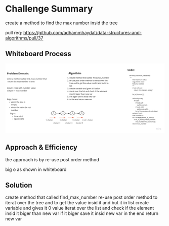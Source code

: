 # Challenge Summary
<!-- Description of the challenge -->
create a method to find the max number insid the tree

pull req: https://github.com/adhammhaydat/data-structures-and-algorithms/pull/37


## Whiteboard Process
<!-- Embedded whiteboard image -->

![](../image/max-tree.jpg)

## Approach & Efficiency
<!-- What approach did you take? Why? What is the Big O space/time for this approach? -->
the approach is by re-use post order method

big o as shown in whiteboard

## Solution
<!-- Show how to run your code, and examples of it in action -->
create method that called  find_max_number
re-use post order method to iterat over the tree and to get the value insid it and but it in list
create variable and gives it 0 value
iterat over the list and check if the element insid it biger than new var
if it biger save it insid new var
in the end return new var
